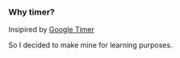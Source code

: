 
### Why timer?

Insipired by [Google Timer](https://www.google.com/search?q=timer)

So I decided to make mine for learning purposes.
